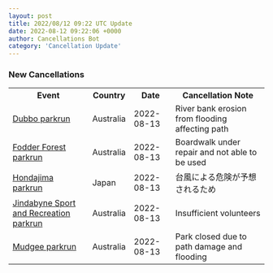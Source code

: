 ```yaml
---
layout: post
title: 2022/08/12 09:22 UTC Update
date: 2022-08-12 09:22:06 +0000
author: Cancellations Bot
category: 'Cancellation Update'
---
```


<h3>New Cancellations</h3>
<div class='hscrollable'>
<table style='width: 100%'>
    <tr>
        <th>Event</th>
        <th>Country</th>
        <th>Date</th>
        <th>Cancellation Note</th>
    </tr>
    <tr>
        <td><a href="https://www.parkrun.com.au/dubbo">Dubbo parkrun</a></td>
        <td>Australia</td>
        <td>2022-08-13</td>
        <td>River bank erosion from flooding affecting path</td>
    </tr>
    <tr>
        <td><a href="https://www.parkrun.com.au/fodderforest">Fodder Forest parkrun</a></td>
        <td>Australia</td>
        <td>2022-08-13</td>
        <td>Boardwalk under repair and not able to be used</td>
    </tr>
    <tr>
        <td><a href="https://www.parkrun.jp/hondajima">Hondajima parkrun</a></td>
        <td>Japan</td>
        <td>2022-08-13</td>
        <td>台風による危険が予想されるため</td>
    </tr>
    <tr>
        <td><a href="https://www.parkrun.com.au/jindabynesportandrecreation">Jindabyne Sport and Recreation parkrun</a></td>
        <td>Australia</td>
        <td>2022-08-13</td>
        <td>Insufficient volunteers</td>
    </tr>
    <tr>
        <td><a href="https://www.parkrun.com.au/mudgee">Mudgee parkrun</a></td>
        <td>Australia</td>
        <td>2022-08-13</td>
        <td>Park closed due to path damage and flooding</td>
    </tr>
</table>
</div>
